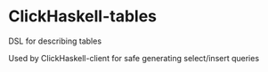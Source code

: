 # ClickHaskell-tables
DSL for describing tables

Used by ClickHaskell-client for safe generating select/insert queries
